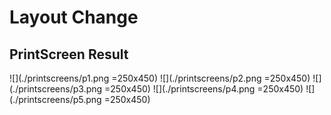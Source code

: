 # Layout Change

## PrintScreen Result

![](./printscreens/p1.png =250x450)
![](./printscreens/p2.png =250x450)
![](./printscreens/p3.png =250x450)
![](./printscreens/p4.png =250x450)
![](./printscreens/p5.png =250x450)
